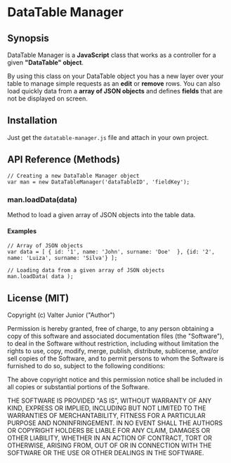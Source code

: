 # DataTable Manager

## Synopsis
DataTable Manager is a **JavaScript** class that works as a controller for a given **"DataTable" object**. 

By using this class on your DataTable object you has a new layer over your table to manage simple requests as an **edit** or **remove** rows. You can also load quickly data from a **array of JSON objects** and defines **fields** that are not be displayed on screen.

## Installation

Just get the `datatable-manager.js` file and attach in your own project.

## API Reference (Methods)

    // Creating a new DataTable Manager object
    var man = new DataTableManager('dataTableID', 'fieldKey');

### man.loadData(data)

Method to load a given array of JSON objects into the table data.

#### Examples

    // Array of JSON objects
    var data = [ { id: '1', name: 'John', surname: 'Doe'  }, {id: '2', name: 'Luiza', surname: 'Silva'} ];
    
    // Loading data from a given array of JSON objects
    man.loadData( data );

## License (MIT)

Copyright (c) Valter Junior ("Author")

Permission is hereby granted, free of charge, to any person obtaining a copy of this software and associated documentation files (the "Software"), to deal in the Software without restriction, including without limitation the rights to use, copy, modify, merge, publish, distribute, sublicense, and/or sell copies of the Software, and to permit persons to whom the Software is furnished to do so, subject to the following conditions:

The above copyright notice and this permission notice shall be included in all copies or substantial portions of the Software.

THE SOFTWARE IS PROVIDED "AS IS", WITHOUT WARRANTY OF ANY KIND, EXPRESS OR IMPLIED, INCLUDING BUT NOT LIMITED TO THE WARRANTIES OF MERCHANTABILITY, FITNESS FOR A PARTICULAR PURPOSE AND NONINFRINGEMENT. IN NO EVENT SHALL THE AUTHORS OR COPYRIGHT HOLDERS BE LIABLE FOR ANY CLAIM, DAMAGES OR OTHER LIABILITY, WHETHER IN AN ACTION OF CONTRACT, TORT OR OTHERWISE, ARISING FROM, OUT OF OR IN CONNECTION WITH THE SOFTWARE OR THE USE OR OTHER DEALINGS IN THE SOFTWARE.
